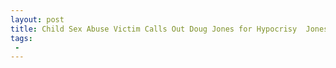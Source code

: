 ```yaml
---
layout: post
title: Child Sex Abuse Victim Calls Out Doug Jones for Hypocrisy  Jones Had Said Victims Claims Were Without Merit Cynical Attempt to Extort Money
tags:
 -
---
```


